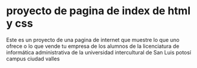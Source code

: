 # proyecto de pagina de index de html y css
Este es un proyecto de una pagina de internet que muestre lo que uno ofrece o lo que vende tu empresa de los alumnos de la licenciatura de informática administrativa de la universidad intercultural de San Luis potosí campus ciudad valles    
